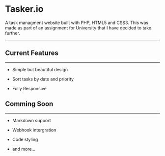 # Tasker.io

A task managment website built with PHP, HTML5 and CSS3\. This was made as part of an assignment for University that I have decided to take further.

* * *

## Current Features

* * *

*   Simple but beautiful design
*   Sort tasks by date and priority

*   Fully Responsive

## Comming Soon

* * *

*   Markdown support
*   Webhook intergration

*   Code styling
*   and more...